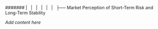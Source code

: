 ####### |   |   |   |   |   |   ├── Market Perception of Short-Term Risk and Long-Term Stability

*Add content here*